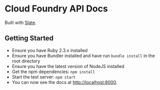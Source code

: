 Cloud Foundry API Docs
========

Built with [Slate](http://tripit.github.io/slate).

Getting Started
------------------------------

- Ensure you have Ruby 2.3.x installed
- Ensure you have Bundler installed and have run `bundle install` in the root directory
- Ensure you have the latest version of NodeJS installed
- Get the npm dependencies: `npm install`
- Start the test server: `npm start`
- You can now see the docs at <http://localhost:8000>.

